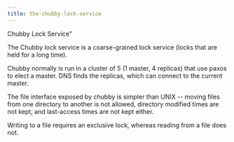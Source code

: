 ```yaml
---
title: the-chubby-lock-service
---
```


Chubby Lock Service\"

The Chubby lock service is a coarse-grained lock service (locks that are
held for a long time).

Chubby normally is run in a cluster of 5 (1 master, 4 replicas) that use
paxos to elect a master. DNS finds the replicas, which can connect to
the current master.

The file interface exposed by chubby is simpler than UNIX \-- moving
files from one directory to another is not allowed, directory modified
times are not kept, and last-access times are not kept either.

Writing to a file requires an exclusive lock, whereas reading from a
file does not.
